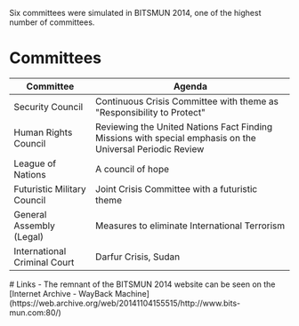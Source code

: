 <!-- TITLE: BITSMUN 2014 -->
<!-- SUBTITLE: BITSMUN 2014 was organised between 3rd-5th October, 2014. It was the third edition of the fest. -->

Six committees were simulated in BITSMUN 2014, one of the highest number of committees. 

# Committees
<center>

| Committee | Agenda | 
|--|--|
| Security Council | Continuous Crisis Committee with theme as "Responsibility to Protect" |
| Human Rights Council | Reviewing the United Nations Fact Finding Missions with special emphasis on the Universal Periodic Review |
| League of Nations |  A council of hope |
| Futuristic Military Council | Joint Crisis Committee with a futuristic theme |
| General Assembly (Legal) | Measures to eliminate International Terrorism |
| International Criminal Court | Darfur Crisis, Sudan |

</center>
# Links
- The remnant of the BITSMUN 2014 website can be seen on the [Internet Archive - WayBack Machine](https://web.archive.org/web/20141104155515/http://www.bits-mun.com:80/)